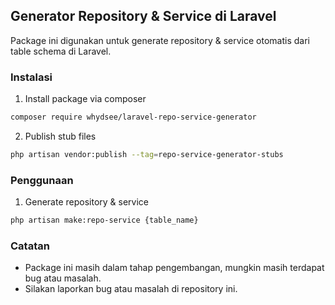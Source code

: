 ## Generator Repository & Service di Laravel

Package ini digunakan untuk generate repository & service otomatis dari table schema di Laravel.

### Instalasi

1. Install package via composer

```bash
composer require whydsee/laravel-repo-service-generator
```

2. Publish stub files

```bash
php artisan vendor:publish --tag=repo-service-generator-stubs
```

### Penggunaan

1. Generate repository & service

```bash
php artisan make:repo-service {table_name}
```

### Catatan

- Package ini masih dalam tahap pengembangan, mungkin masih terdapat bug atau masalah.
- Silakan laporkan bug atau masalah di repository ini.
